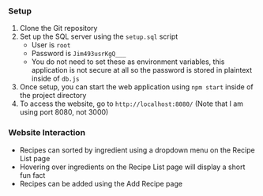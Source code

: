 ### Setup 
1. Clone the Git repository
2. Set up the SQL server using the `setup.sql` script
    - User is `root`
    - Password is `Jim493usrKgQ___`
    - You do not need to set these as environment variables, this application is not secure at all so the password is stored in plaintext inside of `db.js`
3. Once setup, you can start the web application using `npm start` inside of the project directory
4. To access the website, go to `http://localhost:8080/` (Note that I am using port 8080, not 3000)

### Website Interaction
- Recipes can sorted by ingredient using a dropdown menu on the Recipe List page
- Hovering over ingredients on the Recipe List page will display a short fun fact
- Recipes can be added using the Add Recipe page
